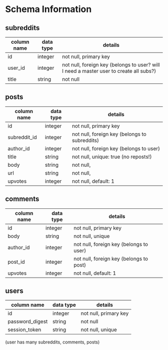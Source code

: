 # Schema Information

## subreddits
column name | data type | details
------------|-----------|-----------------------
id          | integer   | not null, primary key
user_id     | integer   | not null, foreign key (belongs to user? will I need a master user to create all subs?)
title       | string    | not null


## posts
column name | data type | details
------------|-----------|-----------------------
id          | integer   | not null, primary key
subreddit_id| integer   | not null, foreign key (belongs to subreddits)
author_id   | integer   | not null, foreign key (belongs to user)
title       | string    | not null, unique: true (no reposts!)
body        | string    | not null,
url         | string    | not null, 
upvotes     | integer   | not null, default: 1


## comments
column name | data type | details
------------|-----------|-----------------------
id          | integer   | not null, primary key
body        | string    | not null, unique
author_id   | integer   | not null, foreign key (belongs to user)
post_id     | integer   | not null, foreign key (belongs to post)
upvotes     | integer   | not null, default: 1


## users
column name     | data type | details
----------------|-----------|-----------------------
id              | integer   | not null, primary key
password_digest | string    | not null
session_token   | string    | not null, unique
(user has many subreddits, comments, posts)
